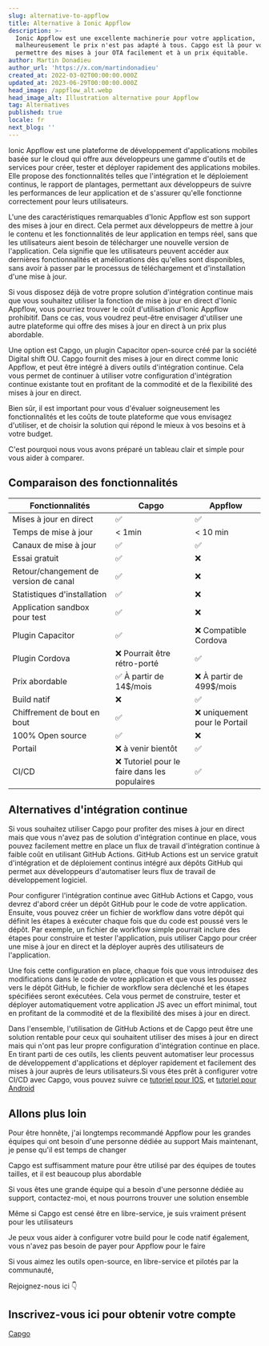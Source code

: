 ```yaml
---
slug: alternative-to-appflow
title: Alternative à Ionic Appflow
description: >-
  Ionic Appflow est une excellente machinerie pour votre application,
  malheureusement le prix n'est pas adapté à tous. Capgo est là pour vous
  permettre des mises à jour OTA facilement et à un prix équitable.
author: Martin Donadieu
author_url: 'https://x.com/martindonadieu'
created_at: 2022-03-02T00:00:00.000Z
updated_at: 2023-06-29T00:00:00.000Z
head_image: /appflow_alt.webp
head_image_alt: Illustration alternative pour Appflow
tag: Alternatives
published: true
locale: fr
next_blog: ''
---
```


Ionic Appflow est une plateforme de développement d'applications mobiles basée sur le cloud qui offre aux développeurs une gamme d'outils et de services pour créer, tester et déployer rapidement des applications mobiles. Elle propose des fonctionnalités telles que l'intégration et le déploiement continus, le rapport de plantages, permettant aux développeurs de suivre les performances de leur application et de s'assurer qu'elle fonctionne correctement pour leurs utilisateurs.

L'une des caractéristiques remarquables d'Ionic Appflow est son support des mises à jour en direct. Cela permet aux développeurs de mettre à jour le contenu et les fonctionnalités de leur application en temps réel, sans que les utilisateurs aient besoin de télécharger une nouvelle version de l'application. Cela signifie que les utilisateurs peuvent accéder aux dernières fonctionnalités et améliorations dès qu'elles sont disponibles, sans avoir à passer par le processus de téléchargement et d'installation d'une mise à jour.

Si vous disposez déjà de votre propre solution d'intégration continue mais que vous souhaitez utiliser la fonction de mise à jour en direct d'Ionic Appflow, vous pourriez trouver le coût d'utilisation d'Ionic Appflow prohibitif. Dans ce cas, vous voudrez peut-être envisager d'utiliser une autre plateforme qui offre des mises à jour en direct à un prix plus abordable.

Une option est Capgo, un plugin Capacitor open-source créé par la société Digital shift OU. Capgo fournit des mises à jour en direct comme Ionic Appflow, et peut être intégré à divers outils d'intégration continue. Cela vous permet de continuer à utiliser votre configuration d'intégration continue existante tout en profitant de la commodité et de la flexibilité des mises à jour en direct.

Bien sûr, il est important pour vous d'évaluer soigneusement les fonctionnalités et les coûts de toute plateforme que vous envisagez d'utiliser, et de choisir la solution qui répond le mieux à vos besoins et à votre budget.

C'est pourquoi nous vous avons préparé un tableau clair et simple pour vous aider à comparer.

## Comparaison des fonctionnalités

| Fonctionnalités | Capgo | Appflow |
| --- | --- | --- |
| Mises à jour en direct | ✅ | ✅ |
| Temps de mise à jour | < 1min | < 10 min |
| Canaux de mise à jour | ✅ | ✅ |
| Essai gratuit | ✅ | ❌ |
| Retour/changement de version de canal | ✅ | ❌ |
| Statistiques d'installation | ✅ | ❌ |
| Application sandbox pour test | ✅ | ❌ |
| Plugin Capacitor | ✅ | ❌ Compatible Cordova |
| Plugin Cordova | ❌ Pourrait être rétro-porté | ✅ |
| Prix abordable | ✅ À partir de 14$/mois | ❌ À partir de 499$/mois |
| Build natif | ❌ | ✅ |
| Chiffrement de bout en bout | ✅ | ❌ uniquement pour le Portail |
| 100% Open source | ✅ | ❌ |
| Portail | ❌ à venir bientôt | ✅ |
| CI/CD | ❌ Tutoriel pour le faire dans les populaires | ✅ |

## Alternatives d'intégration continue

Si vous souhaitez utiliser Capgo pour profiter des mises à jour en direct mais que vous n'avez pas de solution d'intégration continue en place, vous pouvez facilement mettre en place un flux de travail d'intégration continue à faible coût en utilisant GitHub Actions. GitHub Actions est un service gratuit d'intégration et de déploiement continus intégré aux dépôts GitHub qui permet aux développeurs d'automatiser leurs flux de travail de développement logiciel.

Pour configurer l'intégration continue avec GitHub Actions et Capgo, vous devrez d'abord créer un dépôt GitHub pour le code de votre application. Ensuite, vous pouvez créer un fichier de workflow dans votre dépôt qui définit les étapes à exécuter chaque fois que du code est poussé vers le dépôt. Par exemple, un fichier de workflow simple pourrait inclure des étapes pour construire et tester l'application, puis utiliser Capgo pour créer une mise à jour en direct et la déployer auprès des utilisateurs de l'application.

Une fois cette configuration en place, chaque fois que vous introduisez des modifications dans le code de votre application et que vous les poussez vers le dépôt GitHub, le fichier de workflow sera déclenché et les étapes spécifiées seront exécutées. Cela vous permet de construire, tester et déployer automatiquement votre application JS avec un effort minimal, tout en profitant de la commodité et de la flexibilité des mises à jour en direct.

Dans l'ensemble, l'utilisation de GitHub Actions et de Capgo peut être une solution rentable pour ceux qui souhaitent utiliser des mises à jour en direct mais qui n'ont pas leur propre configuration d'intégration continue en place. En tirant parti de ces outils, les clients peuvent automatiser leur processus de développement d'applications et déployer rapidement et facilement des mises à jour auprès de leurs utilisateurs.Si vous êtes prêt à configurer votre CI/CD avec Capgo, vous pouvez suivre ce [tutoriel pour IOS](https://capgoapp/blog/automatic-capacitor-ios-build-github-action/), et [tutoriel pour Android](https://capgoapp/blog/automatic-capacitor-android-build-github-action/)

## Allons plus loin

Pour être honnête, j'ai longtemps recommandé Appflow pour les grandes équipes qui ont besoin d'une personne dédiée au support
Mais maintenant, je pense qu'il est temps de changer

Capgo est suffisamment mature pour être utilisé par des équipes de toutes tailles, et il est beaucoup plus abordable

Si vous êtes une grande équipe qui a besoin d'une personne dédiée au support, contactez-moi, et nous pourrons trouver une solution ensemble

Même si Capgo est censé être en libre-service, je suis vraiment présent pour les utilisateurs

Je peux vous aider à configurer votre build pour le code natif également, vous n'avez pas besoin de payer pour Appflow pour le faire

Si vous aimez les outils open-source, en libre-service et pilotés par la communauté,

Rejoignez-nous ici 👇

## Inscrivez-vous ici pour obtenir votre compte

[Capgo](/register/)